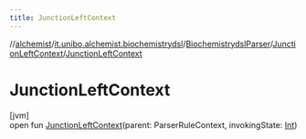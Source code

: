 ```yaml
---
title: JunctionLeftContext
---
```

//[alchemist](../../../../index.html)/[it.unibo.alchemist.biochemistrydsl](../../index.html)/[BiochemistrydslParser](../index.html)/[JunctionLeftContext](index.html)/[JunctionLeftContext](-junction-left-context.html)



# JunctionLeftContext



[jvm]\
open fun [JunctionLeftContext](-junction-left-context.html)(parent: ParserRuleContext, invokingState: [Int](https://kotlinlang.org/api/latest/jvm/stdlib/kotlin/-int/index.html))




